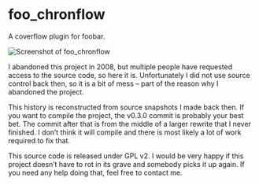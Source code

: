 # foo_chronflow

A coverflow plugin for foobar.

![Screenshot of foo_chronflow](http://chronial.de/foobar2000/foo_chronflow.png)


I abandoned this project in 2008, but multiple people have requested access to
the source code, so here it is. Unfortunately I did not use source control back
then, so it is a bit of mess – part of the reason why I abandoned the project.

This history is reconstructed from source snapshots I made back then. If you
want to compile the project, the v0.3.0 commit is probably your best bet. The
commit after that is from the middle of a larger rewrite that I never finished.
I don’t think it will compile and there is most likely a lot of work required to
fix that.

This source code is released under GPL v2. I would be very happy if this project
doesn’t have to rot in its grave and somebody picks it up again. If you need
any help doing that, feel free to contact me.
